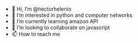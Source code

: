 - 👋 Hi, I’m @hectorhelenio
- 👀 I’m interested in python and computer networks
- 🌱 I’m currently learning amazon API
- 💞️ I’m looking to collaborate on javascript
- 📫 How to reach me 

<!---
hectorhelenio/hectorhelenio is a ✨ special ✨ repository because its `README.md` (this file) appears on your GitHub profile.
You can click the Preview link to take a look at your changes.
--->

